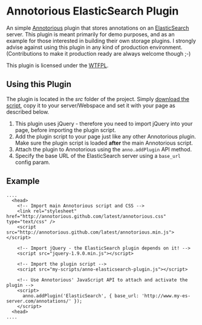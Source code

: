 # Annotorious ElasticSearch Plugin

An simple [Annotorious](http://github.com/annotorious/annotorious) plugin that stores annotations on an 
[ElasticSearch](http://www.elasticsearch.org/) server. This plugin is meant primarily for demo purposes, and
as an example for those interested in building their own storage plugins. I strongly advise against using 
this plugin in any kind of production environment. (Contributions to make it production ready are always 
welcome though ;-)

This plugin is licensed under the [WTFPL](http://en.wikipedia.org/wiki/WTFPL).

## Using this Plugin

The plugin is located in the _src_ folder of the project. Simply [download the script](https://raw.github.com/annotorious/annotorious-elasticsearch-plugin/master/src/anno-elasticsearch-plugin.js),
copy it to your server/Webspace and set it with your page as described below.

1. This plugin uses jQuery - therefore you need to import jQuery into your page, before importing the plugin script.
2. Add the plugin script to your page just like any other Annotorious plugin. Make sure the plugin script is
   loaded __after__ the main Annotorious script.
3. Attach the plugin to Annotorious using the ``anno.addPlugin`` API method.
4. Specify the base URL of the ElasticSearch server using a ``base_url`` config param.

## Example

    ....
      <head>
        <!-- Import main Annotorious script and CSS -->
        <link rel="stylesheet" href="http://annotorious.github.com/latest/annotorious.css" type="text/css" />
        <script src="http://annotorious.github.com/latest/annotorious.min.js"></script>
        
        <!-- Import jQuery - the ElasticSearch plugin depends on it! -->
        <script src="jquery-1.9.0.min.js"></script>
        
        <!-- Import the plugin script -->
        <script src="my-scripts/anno-elasticsearch-plugin.js"></script>
        
        <!-- Use Annotorious' JavaScript API to attach and activate the plugin -->
        <script>
          anno.addPlugin('ElasticSearch', { base_url: 'http://www.my-es-server.com/annotations/' });
        </script>
      <head>
    ....
    
